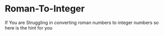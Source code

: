 # Roman-To-Integer
If You are Struggling in converting roman numbers to integer numbers so here is the hint for you
